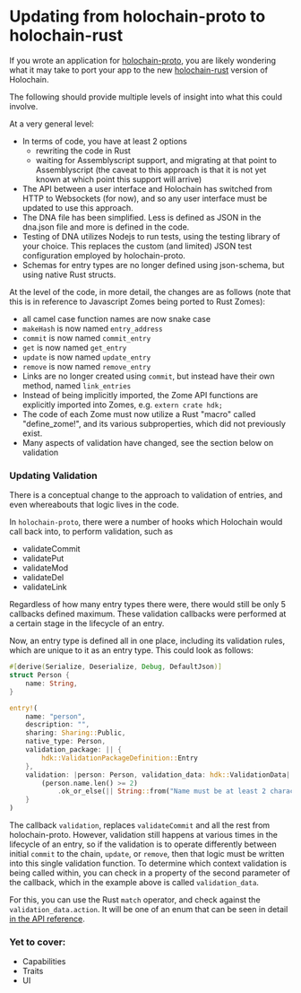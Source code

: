 # Updating from holochain-proto to holochain-rust

If you wrote an application for [holochain-proto](https://github.com/holochain/holochain-proto), you are likely wondering what it may take to port your app to the new [holochain-rust](https://github.com/holochain/holochain-proto) version of Holochain.

The following should provide multiple levels of insight into what this could involve.

At a very general level:
- In terms of code, you have at least 2 options
    - rewriting the code in Rust
    - waiting for Assemblyscript support, and migrating at that point to Assemblyscript (the caveat to this approach is that it is not yet known at which point this support will arrive)
- The API between a user interface and Holochain has switched from HTTP to Websockets (for now), and so any user interface must be updated to use this approach.
- The DNA file has been simplified. Less is defined as JSON in the dna.json file and more is defined in the code.
- Testing of DNA utilizes Nodejs to run tests, using the testing library of your choice. This replaces the custom (and limited) JSON test configuration employed by holochain-proto.
- Schemas for entry types are no longer defined using json-schema, but using native Rust structs.

At the level of the code, in more detail, the changes are as follows (note that this is in reference to Javascript Zomes being ported to Rust Zomes):
- all camel case function names are now snake case
- `makeHash` is now named `entry_address`
- `commit` is now named `commit_entry`
- `get` is now named `get_entry`
- `update` is now named `update_entry`
- `remove` is now named `remove_entry`
- Links are no longer created using `commit`, but instead have their own method, named `link_entries`
- Instead of being implicitly imported, the Zome API functions are explicitly imported into Zomes, e.g.
`extern crate hdk;`
- The code of each Zome must now utilize a Rust "macro" called "define_zome!", and its various subproperties, which did not previously exist.
- Many aspects of validation have changed, see the section below on validation

### Updating Validation
There is a conceptual change to the approach to validation of entries, and even whereabouts that logic lives in the code.

In `holochain-proto`, there were a number of hooks which Holochain would call back into, to perform validation, such as
- validateCommit
- validatePut
- validateMod
- validateDel
- validateLink

Regardless of how many entry types there were, there would still be only 5 callbacks defined maximum. These validation callbacks were performed at a certain stage in the lifecycle of an entry.

Now, an entry type is defined all in one place, including its validation rules, which are unique to it as an entry type.
This could look as follows:
```rust
#[derive(Serialize, Deserialize, Debug, DefaultJson)]
struct Person {
    name: String,
}
```

```rust
entry!(
    name: "person",
    description: "",
    sharing: Sharing::Public,
    native_type: Person,
    validation_package: || {
        hdk::ValidationPackageDefinition::Entry
    },
    validation: |person: Person, validation_data: hdk::ValidationData| {
        (person.name.len() >= 2)
            .ok_or_else(|| String::from("Name must be at least 2 characters"))
    }
)
```

The callback `validation`, replaces `validateCommit` and all the rest from holochain-proto. However, validation still happens at various times in the lifecycle of an entry, so if the validation is to operate differently between initial `commit` to the chain, `update`, or `remove`, then that logic must be written into this single validation function. To determine which context validation is being called within, you can check in a property of the second parameter of the callback, which in the example above is called `validation_data`.

For this, you can use the Rust `match` operator, and check against the `validation_data.action`. It will be one of an enum that can be seen in detail [in the API reference](/api/0.0.5-alpha/hdk/enum.EntryAction.html).



### Yet to cover:
- Capabilities
- Traits
- UI
